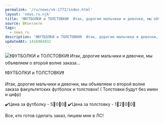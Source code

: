 ```yaml
---
permalink: '/ru/news/vk-1772/index.html'
layout: 'news.ru.njk'
title: '❗️ФУТБОЛКИ и ТОЛСТОВКИ❗️  Итак, дорогие мальчики и девочки, мы объявляем о второй волне заказа'
source: ВКонтакте
tags:
  - news_ru
description: '❗️ФУТБОЛКИ и ТОЛСТОВКИ❗️  Итак, дорогие мальчики и девочки, мы объявляем о второй волне заказа…'
updatedAt: 1416904832
---
```

![❗️ФУТБОЛКИ и ТОЛСТОВКИ❗️  Итак, дорогие мальчики и девочки, мы объявляем о второй волне заказа…](https://sun9-72.userapi.com/impf/a_SokcatoRkAFcCbwoJ-CVi1sRUnHQA6f2rDTA/k2frp500ztU.jpg?size=507x604&quality=96&proxy=1&sign=b66a4f192c3bbaac5aa5c20b6b28c144&c_uniq_tag=3Q166-kT72rypXl5xEvqYX8lmLOQOH-m1xON_W9gIT0&type=album)

❗️ФУТБОЛКИ и ТОЛСТОВКИ❗️

Итак, дорогие мальчики и девочки, мы объявляем о второй волне заказа факультетских футболок и толстовок! ( Толстовки будут без имен и цифр)

✔️Цена за футболку - 5⃣0⃣0⃣
✔️Цена за толстовку - 1⃣2⃣0⃣0⃣

Все, кто готов сделать заказ, пишем мне в ЛС!
